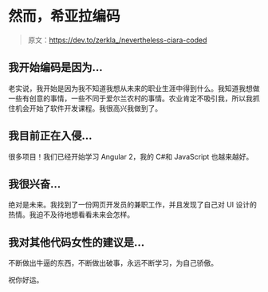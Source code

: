 # 然而，希亚拉编码

> 原文：<https://dev.to/zerkla_/nevertheless-ciara-coded>

## 我开始编码是因为...

老实说，我开始是因为我不知道我想从未来的职业生涯中得到什么。我知道我想做一些有创意的事情，一些不同于爱尔兰农村的事情。农业肯定不吸引我，所以我抓住机会开始了软件开发课程。我很高兴我做到了。

## 我目前正在入侵...

很多项目！我们已经开始学习 Angular 2，我的 C#和 JavaScript 也越来越好。

## 我很兴奋...

绝对是未来。我找到了一份网页开发员的兼职工作，并且发现了自己对 UI 设计的热情。我迫不及待地想看看未来会怎样。

## 我对其他代码女性的建议是...

不断做出牛逼的东西，不断做出破事，永远不断学习，为自己骄傲。

祝你好运。